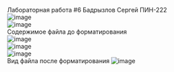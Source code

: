 Лабораторная работа #6 Бадрызлов Сергей ПИН-222  
![image](https://github.com/KyouGOD/Lab6/assets/106447328/abe63552-f5f8-4f35-9d82-b7309056a594)  
![image](https://github.com/KyouGOD/Lab6/assets/106447328/635afaeb-090d-47b0-b728-3bd22075a8bd)  
Содержимое файла до форматирования  
![image](https://github.com/KyouGOD/Lab6/assets/106447328/b1ad26d6-05c2-4b1e-9b94-83ddb97afea5)  
![image](https://github.com/KyouGOD/Lab6/assets/106447328/a8ddb312-7f27-4af6-b08b-c654289a2057)  
![image](https://github.com/KyouGOD/Lab6/assets/106447328/aa533aec-9be6-4abf-8125-4fe49bd48655)  
Вид файла после форматирования
![image](https://github.com/KyouGOD/Lab6/assets/106447328/ced01ed4-cee4-4cf8-932c-3b281c677824)  
